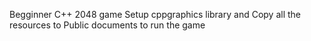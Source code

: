 Begginner C++ 2048 game
Setup cppgraphics library and Copy all the resources to Public documents to run the game


